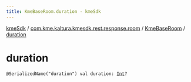 ```yaml
---
title: KmeBaseRoom.duration - kmeSdk
---
```


[kmeSdk](../../index.html) / [com.kme.kaltura.kmesdk.rest.response.room](../index.html) / [KmeBaseRoom](index.html) / [duration](./duration.html)

# duration

`@SerializedName("duration") val duration: `[`Int`](https://kotlinlang.org/api/latest/jvm/stdlib/kotlin/-int/index.html)`?`